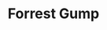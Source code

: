 ---
title: "Forrest Gump"

year: 1994

director: "Robert Zemeckis"

summary: "American history between late 1950s and early 1980s told as backdrop of someone who doesn't notice his surroundings"

comment: "It's AIDS, if you were wondering. And yes, HIV is transmittable from mother to the baby during pregnancy."

video: "https://media.giphy.com/media/v1.Y2lkPTc5MGI3NjExc24ybGhseDZjMndheWk5c2J0aXZ5cWxndjYzdGZ0N2w4ejJwMnZhcyZlcD12MV9pbnRlcm5hbF9naWZfYnlfaWQmY3Q9Zw/ftqg6fMvi3R9LVcU0t/giphy.mp4"

image: "https://media.giphy.com/media/ftqg6fMvi3R9LVcU0t/giphy.gif"

imdb: "https://www.imdb.com/title/tt0109830/"

quotes:
  - "Run, Forrest! Run!"
  - "Anyway, like I was sayin', shrimp is the fruit of the sea. You can barbecue it, boil it, broil it, bake it, saute it. Dey's uh, shrimp-kabobs, shrimp creole, shrimp gumbo. Pan fried, deep fried, stir-fried. There's pineapple shrimp, lemon shrimp, coconut shrimp, pepper shrimp, shrimp soup, shrimp stew, shrimp salad, shrimp and potatoes, shrimp burger, shrimp sandwich. That- that's about it."
---